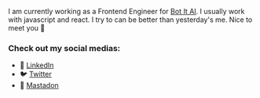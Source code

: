 I am currently working as a Frontend Engineer for [Bot It AI](https://bot-it.ai/). I usually work with javascript and react. I try to can be better than yesterday's me. Nice to meet you 👋

### Check out my social medias:

- 🔗 [LinkedIn](https://www.linkedin.com/in/nnhungjs/)
- 🐦 [Twitter](https://twitter.com/nnhungjs)
- 🦌 [Mastadon](https://elk.zone/techhub.social/@nnhjs)
